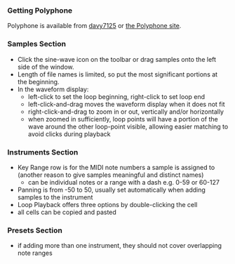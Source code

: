 ### Getting Polyphone

Polyphone is available from [davy7125](https://github.com/davy7125/polyphone) or [the Polyphone site](http://polyphone-soundfonts.com/en/).

### Samples Section

* Click the sine-wave icon on the toolbar or drag samples onto the left side of the window.
* Length of file names is limited, so put the most significant portions at the beginning.
* In the waveform display: 
   * left-click to set the loop beginning, right-click to set loop end
   * left-click-and-drag moves the waveform display when it does not fit
   * right-click-and-drag to zoom in or out, vertically and/or horizontally
   * when zoomed in sufficiently, loop points will have a portion of the wave around the other loop-point visible, allowing easier matching to avoid clicks during playback

### Instruments Section

* Key Range row is for the MIDI note numbers a sample is assigned to (another reason to give samples meaningful and distinct names)
   * can be individual notes or a range with a dash e.g. 0-59 or 60-127
* Panning is from -50 to 50, usually set automatically when adding samples to the instrument
* Loop Playback offers three options by double-clicking the cell
* all cells can be copied and pasted

### Presets Section

* if adding more than one instrument, they should not cover overlapping note ranges
